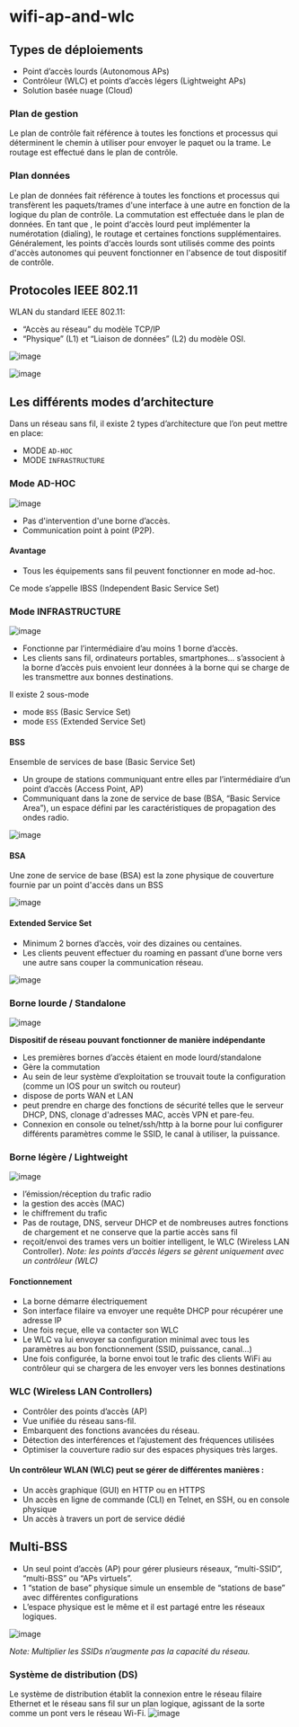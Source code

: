# wifi-ap-and-wlc

## Types de déploiements
* Point d’accès lourds (Autonomous APs)
* Contrôleur (WLC) et points d’accès légers (Lightweight APs)
* Solution basée nuage (Cloud)

### Plan de gestion
Le plan de contrôle fait référence à toutes les fonctions et processus qui déterminent le chemin à utiliser pour envoyer le paquet ou la trame.
Le routage est effectué dans le plan de contrôle.

### Plan données
Le plan de données fait référence à toutes les fonctions et processus qui transfèrent les paquets/trames d'une interface à une autre en fonction de la logique du plan de contrôle.
La commutation est effectuée dans le plan de données.
En tant que , le point d‘accès lourd peut implémenter la numérotation (dialing), le routage et certaines fonctions supplémentaires. Généralement, les points d‘accès lourds sont utilisés comme des points d'accès autonomes qui peuvent fonctionner en l'absence de tout dispositif de contrôle.

## Protocoles IEEE 802.11
WLAN du standard IEEE 802.11:
* “Accès au réseau” du modèle TCP/IP
* “Physique” (L1) et “Liaison de données” (L2) du modèle OSI.

![image](https://user-images.githubusercontent.com/83721477/169827947-d9fad851-be74-4b3c-a20e-b8a91bf4f666.png)

![image](https://user-images.githubusercontent.com/83721477/169828091-2705a45e-77c0-44b1-bd93-c9dd872533ca.png)

## Les différents modes d’architecture
Dans un réseau sans fil, il existe 2 types d’architecture que l’on peut mettre en place:

* MODE `AD-HOC`
* MODE `INFRASTRUCTURE`

### Mode AD-HOC

![image](https://user-images.githubusercontent.com/83721477/169828890-8db62f2c-0a03-486c-a3a9-7b3631972b22.png)
* Pas d'intervention d'une borne d’accès.
* Communication point à point (P2P).

#### Avantage
* Tous les équipements sans fil peuvent fonctionner en mode ad-hoc.

Ce mode s’appelle IBSS (Independent Basic Service Set)

### Mode INFRASTRUCTURE

![image](https://user-images.githubusercontent.com/83721477/169829637-387f01b6-768f-493b-aaac-460cd91ed8cc.png)

* Fonctionne par l’intermédiaire d’au moins 1 borne d’accès.
* Les clients sans fil, ordinateurs portables, smartphones… s’associent à la borne d’accès puis envoient leur données à la borne qui se charge de les transmettre aux bonnes destinations.

Il existe 2 sous-mode
* mode `BSS` (Basic Service Set)
* mode `ESS` (Extended Service Set)

#### BSS
Ensemble de services de base (Basic Service Set)
* Un groupe de stations communiquant entre elles par l’intermédiaire d’un point d’accès (Access Point, AP)
* Communiquant dans la zone de service de base (BSA, “Basic Service Area”), un espace défini par les caractéristiques de propagation des ondes radio.

![image](https://user-images.githubusercontent.com/83721477/169845255-9a757379-f562-4877-9a98-bd15d05f5cda.png)

#### BSA
Une zone de service de base (BSA) est la zone physique de couverture fournie par un point d'accès dans un BSS

![image](https://user-images.githubusercontent.com/83721477/169846061-a210e44e-a9b3-4361-b0db-c57c8e8c5b68.png)

#### Extended Service Set
* Minimum 2 bornes d’accès, voir des dizaines ou centaines.
* Les clients peuvent effectuer du roaming en passant d’une borne vers une autre sans couper la communication réseau.

![image](https://user-images.githubusercontent.com/83721477/169848565-84833aaa-ede2-4e86-8266-e696086f4459.png)

### Borne lourde / Standalone

![image](https://user-images.githubusercontent.com/83721477/169830437-8930c152-a591-4f61-b091-9796e590e3f2.png)

**Dispositif de réseau pouvant fonctionner de manière indépendante**

* Les premières bornes d’accès étaient en mode lourd/standalone
* Gère la commutation
* Au sein de leur système d’exploitation se trouvait toute la configuration (comme un IOS pour un switch ou routeur)
* dispose de ports WAN et LAN
* peut prendre en charge des fonctions de sécurité telles que le serveur DHCP, DNS, clonage d'adresses MAC, accès VPN et pare-feu.
* Connexion en console ou telnet/ssh/http à la borne pour lui configurer différents paramètres comme le SSID, le canal à utiliser, la puissance.

### Borne légère / Lightweight

![image](https://user-images.githubusercontent.com/83721477/169832050-dd4e2305-2091-49e5-95b1-9d1905c191ad.png)

* l’émission/réception du trafic radio
* la gestion des accès (MAC)
* le chiffrement du trafic
* Pas de routage, DNS, serveur DHCP et de nombreuses autres fonctions de chargement et ne conserve que la partie accès sans fil
* reçoit/envoi des trames vers un boitier intelligent, le WLC (Wireless LAN Controller).
*Note: les points d’accès légers se gèrent uniquement avec un contrôleur (WLC)*

#### Fonctionnement
* La borne démarre électriquement
* Son interface filaire va envoyer une requête DHCP pour récupérer une adresse IP
* Une fois reçue, elle va contacter son WLC
* Le WLC va lui envoyer sa configuration minimal avec tous les paramètres au bon fonctionnement (SSID, puissance, canal…)
* Une fois configurée, la borne envoi tout le trafic des clients WiFi au contrôleur qui se chargera de les envoyer vers les bonnes destinations

### WLC (Wireless LAN Controllers)
* Contrôler des points d’accès (AP)
* Vue unifiée du réseau sans-fil.
* Embarquent des fonctions avancées du réseau.
* Détection des interférences et l’ajustement des fréquences utilisées
* Optimiser la couverture radio sur des espaces physiques très larges.

#### Un contrôleur WLAN (WLC) peut se gérer de différentes manières :
* Un accès graphique (GUI) en HTTP ou en HTTPS
* Un accès en ligne de commande (CLI) en Telnet, en SSH, ou en console physique
* Un accès à travers un port de service dédié

## Multi-BSS
* Un seul point d’accès (AP) pour gérer plusieurs réseaux, “multi-SSID”, “multi-BSS” ou “APs virtuels”.
* 1 “station de base” physique simule un ensemble de “stations de base” avec différentes configurations
* L’espace physique est le même et il est partagé entre les réseaux logiques.

![image](https://user-images.githubusercontent.com/83721477/169848474-4b95e77f-ccf8-400e-b2d6-3d6faec2d1c4.png)

*Note: Multiplier les SSIDs n’augmente pas la capacité du réseau.*

### Système de distribution (DS)
Le système de distribution établit la connexion entre le réseau filaire Ethernet et le réseau sans fil sur un plan logique, agissant de la sorte comme un pont vers le réseau Wi-Fi.
![image](https://user-images.githubusercontent.com/83721477/170251884-092cb8f4-13b8-40cf-a9f7-21c2f7a99f5d.png)
